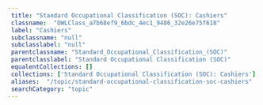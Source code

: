 ```yaml
--- 
 title: "Standard Occupational Classification (SOC): Cashiers" 
 classname:  "OWLClass_a7b68ef9_6bdc_4ec1_9486_32e26e75f618" 
 label: "Cashiers" 
 subclassname: "null" 
 subclasslabel: "null" 
 parentclassname: "Standard_Occupational_Classification_(SOC)" 
 parentclasslabel: "Standard Occupational Classification (SOC)" 
 equalentCollections: [] 
 collections: ['Standard Occupational Classification (SOC): Cashiers']
 aliases:  "/topic/standard-occupational-classification-soc-cashiers"  
 searchCategory: "topic" 
---
```

